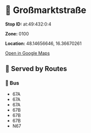 # 🚉 Großmarktstraße


**Stop ID:** at:49:432:0:4

**Zone:** 0100

**Location:** 48.14656646, 16.36670261

[Open in Google Maps](https://www.google.com/maps?q=48.14656646,16.36670261)

## 🚆 Served by Routes

### 🚌 Bus
- 67A
- 67A
- 67A
- 67B
- 67B
- 67B
- N67
